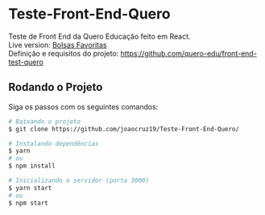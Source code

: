 # Teste-Front-End-Quero

Teste de Front End da Quero Educação feito em React.  
Live version: [Bolsas Favoritas](http://bolsas-favoritas.herokuapp.com/)  
Definição e requisitos do projeto: https://github.com/quero-edu/front-end-test-quero  

## Rodando o Projeto

Siga os passos com os seguintes comandos:  
```bash
# Baixando o projeto
$ git clone https://github.com/joaocruz19/Teste-Front-End-Quero/

# Instalando dependências
$ yarn 
# ou
$ npm install

# Inicializando o servidor (porta 3000)
$ yarn start
# ou
$ npm start
```
